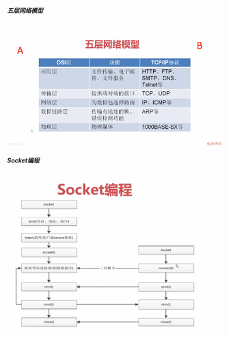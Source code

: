 ##### 五层网络模型
![五层网络模型](./assets/note-1663241155972.png)
##### Socket编程
![socket编程](./assets/note-1663241837089.png)
